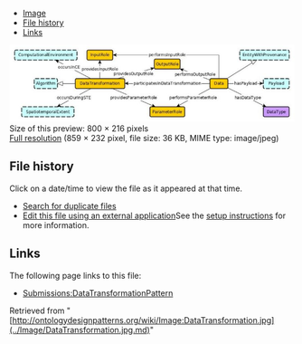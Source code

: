 * [Image](../Image/DataTransformation.jpg.md#file)
* [File history](../Image/DataTransformation.jpg.md#filehistory)
* [Links](../Image/DataTransformation.jpg.md#filelinks)

[![Image:DataTransformation.jpg](../images/thumb/d/d4/DataTransformation.jpg/800px-DataTransformation.jpg)](../images/d/d4/DataTransformation.jpg)  
Size of this preview: 800 × 216 pixels  
[Full resolution](../images/d/d4/DataTransformation.jpg)‎ (859 × 232 pixel, file size: 36 KB, MIME type: image/jpeg)

## File history

Click on a date/time to view the file as it appeared at that time.



  
* [Search for duplicate files](http://ontologydesignpatterns.org/wiki/Special:FileDuplicateSearch/DataTransformation.jpg "Special:FileDuplicateSearch/DataTransformation.jpg")
* [Edit this file using an external application](http://ontologydesignpatterns.org/wiki/index.php?title=Image:DataTransformation.jpg&action=edit&externaledit=true&mode=file "Image:DataTransformation.jpg")See the [setup instructions](http://www.mediawiki.org/wiki/Manual:External_editors "http://www.mediawiki.org/wiki/Manual:External_editors") for more information.

## Links



The following page links to this file:


* [Submissions:DataTransformationPattern](../Submissions/DataTransformationPattern.md "Submissions:DataTransformationPattern")


Retrieved from "[http://ontologydesignpatterns.org/wiki/Image:DataTransformation.jpg](../Image/DataTransformation.jpg.md)"